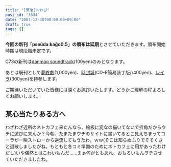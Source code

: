 ```yaml
---
title: "[緊急]おわび"
post_id: "3634"
date: "2007-12-30T00:00:00+09:00"
draft: true
tags: []
---
```



**今回の新刊「pseŭda:kaĝo0.5」の頒布は延期**とさせていただきます。頒布開始時期は現段階未定です。

C73の新刊は[danmaq soundtrack](https://danmaq.com/!/dst/)(100yen)のみとなります。

あとは既刊として[夢終劇](https://danmaq.com/!/thC/)(1,000yen)、[時封城](https://danmaq.com/!/thA/)(CD-R簡易装丁版/\400yen)、[レイラ](https://danmaq.com/!/leila/)(300yen)を持参します。

ご期待いただいていた皆様には深くお詫びいたします。どうかご理解の程よろしくお願いします。

## 某心当たりある方へ

わざわざ近所のネトカフェ来たんなら、絵板に変なの描いてないで折角だからウチに遊びに来んか？今朝、たまたまウチのサイトに書いてるとこ見えちまってコーラが一瞬ストローから逆流してもうたわ。ｗｗ(そこは知らぬふりでそそくさと退散しましたがね。もともと冬コミ準備のためにネトカフェに用があったわけだし)いや偶然とはこわいもんだ……まぁ何がともあれ、おもろいもんヲチさせていただきましたわ。
